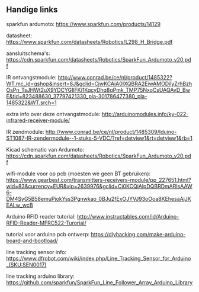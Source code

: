 ## Handige links
sparkfun ardumoto:
https://www.sparkfun.com/products/14129

datasheet:
https://www.sparkfun.com/datasheets/Robotics/L298_H_Bridge.pdf

aansluitschema's:
https://cdn.sparkfun.com/datasheets/Robotics/SparkFun_Ardumoto_v20.pdf

IR ontvangstmodule:
http://www.conrad.be/ce/nl/product/1485322?WT.mc_id=gshop&insert=8J&gclid=CjwKCAiA0IXQBRA2EiwAMODilyZrhBzhOsPn_TsJHWt2uX9YDCYGIlFKi1KqcyDhq8qPmk_TMP75NxoCsUAQAvD_BwE&tid=823488630_37797421330_pla-301786477380_pla-1485322&WT.srch=1

extra info over deze ontvangstmodule:
http://arduinomodules.info/ky-022-infrared-receiver-module/

IR zendmodule:
http://www.conrad.be/ce/nl/product/1485309/Iduino-ST1087-IR-zendermodule--1-stuks-5-VDC/?ref=detview1&rt=detview1&rb=1

Kicad schematic van Ardumoto:
https://cdn.sparkfun.com/datasheets/Robotics/SparkFun_Ardumoto_v20.pdf

wifi-module voor op pcb (moesten we geen BT gebruiken):
https://www.gearbest.com/transmitters-receivers-module/pp_227651.html?wid=83&currency=EUR&vip=2639976&gclid=Cj0KCQiAlpDQBRDmARIsAAW6-DM4SyG5B58emuPjokYss3Pgnwkao_0BJu2fExOJYVJ93oOoa8KEhesaAjJKEALw_wcB

Arduino RFID reader tutorial:
http://www.instructables.com/id/Arduino-RFID-Reader-MFRC522-Turorial/

tutorial voor arduino pcb ontwerp:
https://diyhacking.com/make-arduino-board-and-bootload/

line tracking sensor info:
https://www.dfrobot.com/wiki/index.php/Line_Tracking_Sensor_for_Arduino_(SKU:SEN0017)

line tracking arduino library:
https://github.com/sparkfun/SparkFun_Line_Follower_Array_Arduino_Library